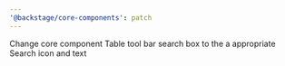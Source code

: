```yaml
---
'@backstage/core-components': patch
---
```


Change core component Table tool bar search box to the a appropriate Search icon and text
